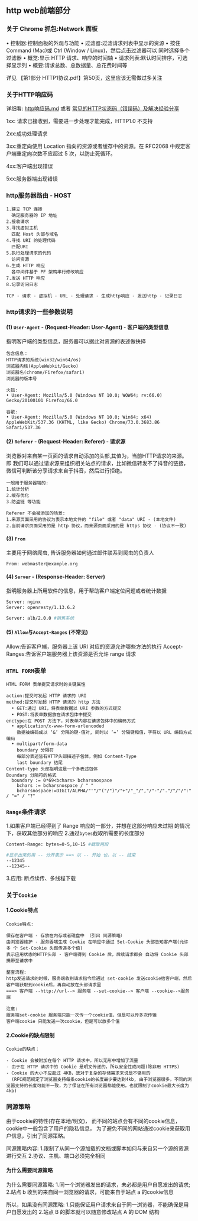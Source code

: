 ## http web前端部分

### 关于 Chrome 抓包:Network 面板
• 控制器:控制面板的外观与功能
• 过滤器:过滤请求列表中显示的资源
• 按住 Command (Mac)或 Ctrl (Window / Linux)，然后点击过滤器可以 同时选择多个过滤器
• 概览:显示 HTTP 请求、响应的时间轴
• 请求列表:默认时间排序，可选择显示列
• 概要:请求总数、总数据量、总花费时间等

详见 【第1部分 HTTP1协议.pdf】第50页，这里应该无需做过多关注

### 关于HTTP响应码
详细看: [http响应码.md](./http响应码.md) 或者 [常见的HTTP状态码（错误码）及解决经验分享](https://yayaplus.blog.csdn.net/article/details/73294267)

1xx: 请求已接收到，需要进一步处理才能完成，HTTP1.0 不支持

2xx:成功处理请求

3xx:重定向使用 Location 指向的资源或者缓存中的资源。在 RFC2068 中规定客户端重定向次数不应超过 5 次，以防止死循环。

4xx:客户端出现错误

5xx:服务器端出现错误

### http服务器路由 - HOST
```
1.建立 TCP 连接
  确定服务器的 IP 地址
2.接收请求
3.寻找虚拟主机
  匹配 Host 头部与域名
4.寻找 URI 的处理代码
  匹配URI
5.执行处理请求的代码
  访问资源
6.生成 HTTP 响应
  各中间件基于 PF 架构串行修改响应
7.发送 HTTP 响应
8.记录访问日志

TCP - 请求 - 虚拟机 - URL - 处理请求 - 生成http响应 - 发送http - 记录日志
```

### http请求的一些参数说明

#### (1) `User-Agent` - (Request-Header: User-Agent) - 客户端的类型信息
指明客户端的类型信息，服务器可以据此对资源的表述做抉择
```
包含信息：
HTTP请求的系统(win32/win64/os)
浏览器内核(AppleWebkit/Gecko)
浏览器名(chrome/Firefox/safari)
浏览器的版本号

火狐:
• User-Agent: Mozilla/5.0 (Windows NT 10.0; WOW64; rv:66.0) Gecko/20100101 Firefox/66.0

谷歌:
• User-Agent: Mozilla/5.0 (Windows NT 10.0; Win64; x64) AppleWebKit/537.36 (KHTML, like Gecko) Chrome/73.0.3683.86 Safari/537.36
```

#### (2) `Referer` - (Request-Header: Referer) - 请求源
浏览器对来自某一页面的请求自动添加的头部,其值为，当前HTTP请求的来源。
即 我们可以通过请求源来组织相关站点的请求，比如微信转发不了抖音的链接，微信可判断该分享请求来自于抖音，然后进行拒绝。
```
一般用于服务器端的:
1.统计分析
2.缓存优化
3.防盗链 等功能

Referer 不会被添加的场景:
1.来源页面采用的协议为表示本地文件的 "file" 或者 "data" URI - (本地文件)
2.当前请求页面采用的是 http 协议，而来源页面采用的是 https 协议 - (协议不一致)
```

#### (3) `From`
主要用于网络爬虫, 告诉服务器如何通过邮件联系到爬虫的负责人
```
From: webmaster@example.org
```

#### (4) `Server` - (Response-Header: Server)
指明服务器上所用软件的信息，用于帮助客户端定位问题或者统计数据
```bash
Server: nginx
Server: openresty/1.13.6.2

Server: alb/2.0.0 #销售系统
```

#### (5) `Allow`与`Accept-Ranges` (不常见)
Allow:告诉客户端，服务器上该 URI 对应的资源允许哪些方法的执行
Accept-Ranges:告诉客户端服务器上该资源是否允许 range 请求


### `HTML FORM`表单
```
HTML FORM 表单提交请求时的关键属性

action:提交时发起 HTTP 请求的 URI
method:提交时发起 HTTP 请求的 http 方法
  • GET:通过 URI，将表单数据以 URI 参数的方式提交
  • POST:将表单数据放在请求包体中提交
enctype:在 POST 方法下，对表单内容在请求包体中的编码方式
  • application/x-www-form-urlencoded
    数据被编码成以 ‘&’ 分隔的键-值对, 同时以 ‘=’ 分隔键和值，字符以 URL 编码方式编码
  • multipart/form-data
    boundary 分隔符
    每部分表述皆有HTTP头部描述子包体，例如 Content-Type
    last boundary 结尾
Content-type 头部指明这是一个多表述包体
Boundary 分隔符的格式
  boundary := 0*69<bchars> bcharsnospace
    bchars := bcharsnospace / " "
    bcharsnospace:=DIGIT/ALPHA/"'"/"("/")"/"+"/"_"/","/"-"/"."/"/"/":" / "=" / "?"
```

### `Range`条件请求
1.如果客户端已经得到了 Range 响应的一部分，并想在这部分响应未过期 的情况下，获取其他部分的响应
2.通过`bytes`截取所需要的长度部分
```bash
Content-Range: bytes=0-5,10-15 #截取两段

#显示出来的用 -- 分开表示 ==> 以 -- 开始 也，以 -- 结束
--12345
--12345--
```
3.应用: 断点续传、多线程下载


### 关于`Cookie`

#### 1.Cookie特点
```
Cookie特点:

保存在客户端 - 存放在内存或者磁盘中 （引出 同源策略）
由浏览器维护 - 服务器端生成 Cookie 在响应中通过 Set-Cookie 头部告知客户端(允许多 个 Set-Cookie 头部传递多个值)
表示应用状态的HTTP头部 - 客户端得到 Cookie 后，后续请求都会 自动将 Cookie 头部携带至请求中

整套流程:
http发送请求的时候，服务端收到请求指令后通过 set-cookie 发送cookie给客户端，然后客户端获取到cookie后，再自动放在头部请求里
===> 客户端 --http://url--> 服务端 --set-cookie--> 客户端 --cookie-->服务端

注意:
服务端set-cookie 服务端只能一次传一个cookie值，但是可以传多次传输
客户端cookie 只能发送一次cookie，但是可以放多个值
```

#### 2.Cookie的缺点限制
```
Cookie的缺点：

- Cookie 会被附加在每个 HTTP 请求中，所以无形中增加了流量
- 由于在 HTTP 请求中的 Cookie 是明文传递的，所以安全性成问题(除非用 HTTPS)
- Cookie 的大小不应超过 4KB，故对于复杂的存储需求来说是不够用的
  (RFC规范规定了浏览器支持每条cookie的长度最少要达到4kb, 由于浏览器很多，不同的浏览器支持的长度可能不一致，为了保证在所有浏览器都能使用，也就限制了cookie最大长度为4kb)
```


### 同源策略
由于cookie的特性(存在本地/明文)，
而不同的站点会有不同的cookie信息，
cookie中一般包含了用户的隐私信息，
为了避免不同的网站通过cookie来获取用户信息，引出了同源策略。

同源策略内容:
1.限制了从同一个源加载的文档或脚本如何与来自另一个源的资源进行交互
2.协议、主机、端口必须完全相同

#### 为什么需要同源策略
为什么需要同源策略:
1.同一个浏览器发出的请求，未必都是用户自愿发出的请求;
2.站点 b 收到的来自同一浏览器的请求，可能来自于站点 a 的cookie信息

所以，如果没有同源策略:
1.只能保证用户请求来自于同一浏览器，不能确保是用户自愿发出的
2.站点 B 的脚本就可以随意修改站点 A 的 DOM 结构

